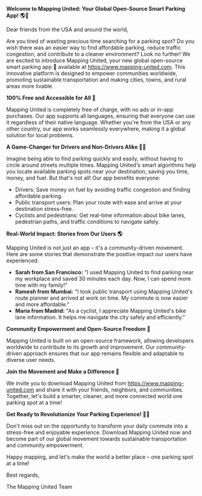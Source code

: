 **Welcome to Mapping United: Your Global Open-Source Smart Parking App! 🌎🚗**

Dear friends from the USA and around the world,

Are you tired of wasting precious time searching for a parking spot? Do you wish there was an easier way to find affordable parking, reduce traffic congestion, and contribute to a cleaner environment? Look no further! We are excited to introduce Mapping United, your new global open-source smart parking app 🚀 available at https://www.mapping-united.com. This innovative platform is designed to empower communities worldwide, promoting sustainable transportation and making cities, towns, and rural areas more livable.

**100% Free and Accessible for All 🌟**

Mapping United is completely free of charge, with no ads or in-app purchases. Our app supports all languages, ensuring that everyone can use it regardless of their native language. Whether you're from the USA or any other country, our app works seamlessly everywhere, making it a global solution for local problems.

**A Game-Changer for Drivers and Non-Drivers Alike 🚗👣**

Imagine being able to find parking quickly and easily, without having to circle around streets multiple times. Mapping United's smart algorithms help you locate available parking spots near your destination, saving you time, money, and fuel. But that's not all! Our app benefits everyone:

*   Drivers: Save money on fuel by avoiding traffic congestion and finding affordable parking.
*   Public transport users: Plan your route with ease and arrive at your destination stress-free.
*   Cyclists and pedestrians: Get real-time information about bike lanes, pedestrian paths, and traffic conditions to navigate safely.

**Real-World Impact: Stories from Our Users 🌎**

Mapping United is not just an app – it's a community-driven movement. Here are some stories that demonstrate the positive impact our users have experienced:

*   **Sarah from San Francisco:** "I used Mapping United to find parking near my workplace and saved 30 minutes each day. Now, I can spend more time with my family!"
*   **Ramesh from Mumbai:** "I took public transport using Mapping United's route planner and arrived at work on time. My commute is now easier and more affordable."
*   **Maria from Madrid:** "As a cyclist, I appreciate Mapping United's bike lane information. It helps me navigate the city safely and efficiently."

**Community Empowerment and Open-Source Freedom 🌟**

Mapping United is built on an open-source framework, allowing developers worldwide to contribute to its growth and improvement. Our community-driven approach ensures that our app remains flexible and adaptable to diverse user needs.

**Join the Movement and Make a Difference 🚀**

We invite you to download Mapping United from https://www.mapping-united.com and share it with your friends, neighbors, and communities. Together, let's build a smarter, cleaner, and more connected world one parking spot at a time!

**Get Ready to Revolutionize Your Parking Experience! 🚗💥**

Don't miss out on the opportunity to transform your daily commute into a stress-free and enjoyable experience. Download Mapping United now and become part of our global movement towards sustainable transportation and community empowerment.

Happy mapping, and let's make the world a better place – one parking spot at a time!

Best regards,

The Mapping United Team